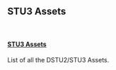 <div class="container-nhs-pale-grey">

## STU3 Assets

</div>
</br>

<div class="col">
<div class="col-md-7 card text-center ">
<div class="card-body">
<h4 class="card-title"><b><a href="https://fhir.nhs.uk/">STU3 Assets</a></b></h4>
<p class="card-text">List of all the DSTU2/STU3 Assets.</p>
</div>
</div>
</div>
</div>
</div>
</br>
